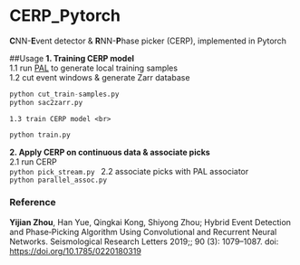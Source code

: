 # CERP_Pytorch
**C**NN-**E**vent detector & **R**NN-**P**hase picker (CERP), implemented in Pytorch 

##Usage
**1. Training CERP model** <br>
    1.1 run [PAL](https://github.com/YijianZhou/PAL) to generate local training samples <br>
    1.2 cut event windows & generate Zarr database <br>
```python 
python cut_train-samples.py
python sac2zarr.py
```
    1.3 train CERP model <br>
```python 
python train.py
```
**2. Apply CERP on continuous data & associate picks** <br>
    2.1 run CERP <br>
    ```python pick_stream.py
    ```
    2.2 associate picks with PAL associator <br>
    ```python parallel_assoc.py
    ```
### Reference <br>
**Yijian Zhou**, Han Yue, Qingkai Kong, Shiyong Zhou; Hybrid Event Detection and Phase‐Picking Algorithm Using Convolutional and Recurrent Neural Networks. Seismological Research Letters 2019;; 90 (3): 1079–1087. doi: https://doi.org/10.1785/0220180319
